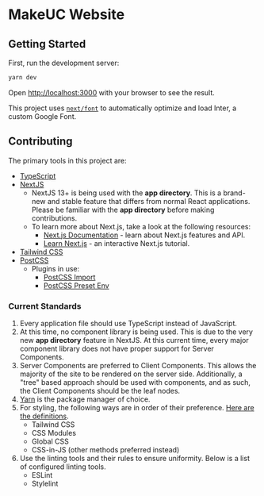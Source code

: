 # MakeUC Website

## Getting Started

First, run the development server:

```bash
yarn dev
```

Open [http://localhost:3000](http://localhost:3000) with your browser to see the result.


This project uses [`next/font`](https://nextjs.org/docs/basic-features/font-optimization) to automatically optimize and load Inter, a custom Google Font.

## Contributing

The primary tools in this project are:

- [TypeScript](https://www.typescriptlang.org/)
- [NextJS](https://nextjs.org/)
  - NextJS 13+ is being used with the **app directory**. This is a brand-new and stable feature that differs from normal React applications. Please be familiar with the **app directory** before making contributions.
  - To learn more about Next.js, take a look at the following resources:
    - [Next.js Documentation](https://nextjs.org/docs) - learn about Next.js features and API.
    - [Learn Next.js](https://nextjs.org/learn) - an interactive Next.js tutorial.
- [Tailwind CSS](https://tailwindcss.com/)
- [PostCSS](https://postcss.org/)
  - Plugins in use:
    - [PostCSS Import](https://github.com/postcss/postcss-import#readme)
    - [PostCSS Preset Env](https://github.com/csstools/postcss-plugins/tree/main/plugin-packs/postcss-preset-env#readme)


### Current Standards

1. Every application file should use TypeScript instead of JavaScript.
2. At this time, no component library is being used. This is due to the very new **app directory** feature in NextJS. At this current time, every major component library does not have proper support for Server Components.
3. Server Components are preferred to Client Components. This allows the majority of the site to be rendered on the server side. Additionally, a "tree" based approach should be used with components, and as such, the Client Components should be the leaf nodes.
4. [Yarn](https://yarnpkg.com/) is the package manager of choice. 
5. For styling, the following ways are in order of their preference. [Here are the definitions](https://nextjs.org/docs/app/building-your-application/styling).
    - Tailwind CSS
    - CSS Modules
    - Global CSS
    - CSS-in-JS (other methods preferred instead)
6. Use the linting tools and their rules to ensure uniformity. Below is a list of configured linting tools.
    - ESLint
    - Stylelint